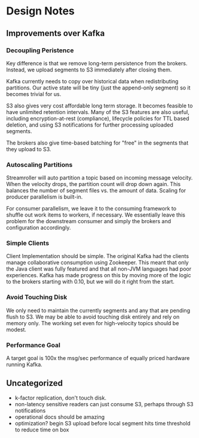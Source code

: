 # Design Notes

## Improvements over Kafka

### Decoupling Peristence
Key difference is that we remove long-term persistence from the brokers.
Instead, we upload segments to S3 immediately after closing them.

Kafka currently needs to copy over historical data when redistributing
partitions.  Our active state will be tiny (just the append-only segment) so it
becomes trivial for us.

S3 also gives very cost affordable long term storage.  It becomes feasible to
have unlimited retention intervals.  Many of the S3 features are also useful,
including encryption-at-rest (compliance), lifecycle policies for TTL based
deletion, and using S3 notifications for further processing uploaded segments.

The brokers also give time-based batching for "free" in the segments that they
upload to S3.

### Autoscaling Partitions
Streamroller will auto partition a topic based on incoming message velocity.
When the velocity drops, the partition count will drop down again.  This
balances the number of segment files vs. the amount of data.  Scaling for
producer parallelism is built-in.

For consumer parallelism, we leave it to the consuming framework to shuffle out
work items to workers, if necessary.  We essentially leave this problem for the
downstream consumer and simply the brokers and configuration accordingly.

### Simple Clients
Client Implementation should be simple.  The original Kafka had the clients
manage collaborative consumption using Zookeeper.  This meant that only the Java
client was fully featured and that all non-JVM languages had poor experiences.
Kafka has made progress on this by moving more of the logic to the brokers
starting with 0.10, but we will do it right from the start.

### Avoid Touching Disk
We only need to maintain the currently segments and any that are pending flush
to S3.  We may be able to avoid touching disk entirely and rely on memory only.
The working set even for high-velocity topics should be modest.

### Performance Goal
A target goal is 100x the msg/sec performance of equally priced hardware running
Kafka.


## Uncategorized
* k-factor replication, don't touch disk.
* non-latency sensitive readers can just consume S3, perhaps through S3
  notifications
* operational docs should be amazing
* optimization? begin S3 upload before local segment hits time
  threshold to reduce time on box
